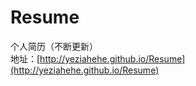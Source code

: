 Resume
======
个人简历（不断更新）</br>
地址：[http://yeziahehe.github.io/Resume](http://yeziahehe.github.io/Resume)

